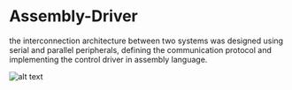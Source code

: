 # Assembly-Driver
the interconnection architecture between two systems was designed using serial and parallel peripherals, defining the communication protocol and implementing the control driver in assembly language.

![alt text](https://github.com/[username]/[reponame]/blob/[branch]/S1S2.jpg.jpg?raw=true)

